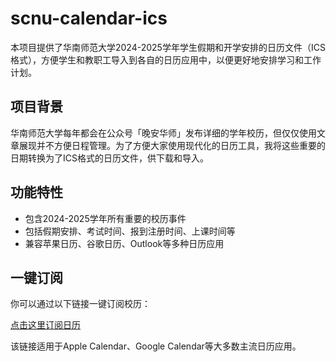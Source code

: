 # scnu-calendar-ics

本项目提供了华南师范大学2024-2025学年学生假期和开学安排的日历文件（ICS格式），方便学生和教职工导入到各自的日历应用中，以便更好地安排学习和工作计划。

## 项目背景

华南师范大学每年都会在公众号「晚安华师」发布详细的学年校历，但仅仅使用文章展现并不方便日程管理。为了方便大家使用现代化的日历工具，我将这些重要的日期转换为了ICS格式的日历文件，供下载和导入。

## 功能特性

- 包含2024-2025学年所有重要的校历事件
- 包括假期安排、考试时间、报到注册时间、上课时间等
- 兼容苹果日历、谷歌日历、Outlook等多种日历应用

## 一键订阅

你可以通过以下链接一键订阅校历：

[点击这里订阅日历](https://dwz.ygxz.xyz/scnu-ics)

该链接适用于Apple Calendar、Google Calendar等大多数主流日历应用。
